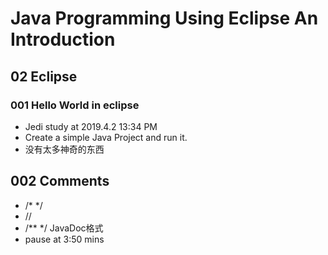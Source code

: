 # Java Programming Using Eclipse An Introduction

## 02 Eclipse

### 001 Hello World in eclipse

* Jedi study at 2019.4.2 13:34 PM
* Create a simple Java Project and run it.
* 没有太多神奇的东西

## 002 Comments

* /* */
* //
* /** */ JavaDoc格式
* pause at 3:50 mins